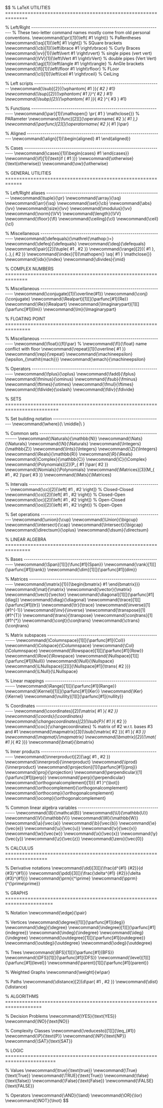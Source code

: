 $$
% LaTeX UTILITIES ==============================================================

% Left/Right -------------------------------------------------------------------
% These two-letter command names mostly come from old personal conventions.
\newcommand{\pr}[1]{\left( #1 \right)} % PaRentheses
\newcommand{\sq}[1]{\left[ #1 \right]} % SQuare brackets
\newcommand{\cb}[1]{\left\lbrace #1 \right\rbrace} % Curly Braces
\newcommand{\vv}[1]{\left\lvert #1 \right\rvert} % single pipes (vert vert)
\newcommand{\VV}[1]{\left\lVert #1 \right\rVert} % double pipes (Vert Vert)
\newcommand{\ag}[1]{\left\langle #1 \right\rangle} % AnGle brackets
\newcommand{\fl}[1]{\left\lfloor #1 \right\rfloor} % FLoor
\newcommand{\cl}[1]{\left\lceil #1 \right\rceil} % CeiLing

% Left scripts -----------------------------------------------------------------
\newcommand{\lsub}[2]{{\vphantom{ #1 }}_{ #2 } #1}
\newcommand{\lsup}[2]{{\vphantom{ #1 }}^{ #2 } #1}
\newcommand{\lsubp}[2]{{\vphantom{ #1 }}_{ #2 }^{ #3 } #1}

% Functions --------------------------------------------------------------------
\newcommand{\par}[1]{\mathopen{} \pr{ #1 } \mathclose{}} % PARameter
\newcommand{\func}[2][]{\operatorname{ #2 }_{ #1 }\,}
\newcommand{\parfunc}[2][]{\operatorname{ #2 }_{ #1 }\par}

% Aligned ----------------------------------------------------------------------
\newcommand{\align}[1]{\begin{aligned} #1 \end{aligned}}

% Cases ------------------------------------------------------------------------
\newcommand{\cases}[1]{\begin{cases} #1 \end{cases}}
\newcommand{\if}[1]{\text{if \( #1 \)}}
\newcommand{\otherwise}{\text{otherwise}}
    \newcommand{\ow}{\otherwise}


% GENERAL UTILITIES ============================================================

% Left/Right aliases -----------------------------------------------------------
\newcommand{\tuple}{\pr}
\newcommand{\array}{\sq}
    \newcommand{\arr}{\sq}
\newcommand{\set}{\cb}
\newcommand{\abs}{\vv}
\newcommand{\size}{\vv}
\newcommand{\modulus}{\vv}
\newcommand{\norm}{\VV}
\newcommand{\length}{\VV}
\newcommand{\floor}{\fl}
\newcommand{\ceiling}{\cl}
    \newcommand{\ceil}{\cl}

% Miscellaneous ----------------------------------------------------------------
\newcommand{\defequals}{\mathrel{\mathop:}=}
    \newcommand{\defeq}{\defequals}
    \newcommand{\deq}{\defequals}
\newcommand{\pair}[2]{\tuple{ #1 , #2 }}
\newcommand{\range}[2]{{ #1 }\,{..}\,{ #2 }}
\newcommand{\index}[1]{\mathopen{} \sq{ #1 } \mathclose{}}
    \newcommand{\idx}{\index}
\newcommand{\divides}{\mid}


% COMPLEX NUMBERS ==============================================================

% Miscellaneous ----------------------------------------------------------------
\newcommand{\conjugate}[1]{\overline{#1}}
    \newcommand{\conj}{\conjugate}
\newcommand{\Realpart}[1][]{\parfunc[#1]{Re}}
    \newcommand{\Re}{\Realpart}
\newcommand{\Imaginarypart}[1][]{\parfunc[#1]{Im}}
    \newcommand{\Im}{\Imaginarypart}


% FLOATING POINT ===============================================================

% Miscellaneous ----------------------------------------------------------------
\newcommand{\float}{{fl}\par}
    % \newcommand{\fl}{\float} name conflict with floor
\newcommand{\repeat}[1]{\overline{ #1 }}
    \newcommand{\rep}{\repeat}
\newcommand{\machineepsilon}{\epsilon_{\mathit{mach}}}
    \newcommand{\emach}{\machineepsilon}

% Operators --------------------------------------------------------------------
\newcommand{\fplus}{\oplus}
    \newcommand{\fadd}{\fplus}
\newcommand{\fminus}{\ominus}
    \newcommand{\fsub}{\fminus}
\newcommand{\ftimes}{\otimes}
    \newcommand{\fmul}{\ftimes}
\newcommand{\fdivide}{\oslash}
    \newcommand{\fdiv}{\fdivide}


% SETS =========================================================================

% Set building notation --------------------------------------------------------
\newcommand{\where}{\ \middle|\ }

% Common sets ------------------------------------------------------------------
\newcommand{\Naturals}{\mathbb{N}}
    \newcommand{\Nats}{\Naturals}
    \newcommand{\N}{\Naturals}
\newcommand{\Integers}{\mathbb{Z}}
    \newcommand{\Ints}{\Integers}
    \newcommand{\Z}{\Integers}
\newcommand{\Reals}{\mathbb{R}}
    \newcommand{\R}{\Reals}
\newcommand{\Complex}{\mathbb{C}}
    \newcommand{\C}{\Complex}
\newcommand{\Polynomials}[2]{P_{ #1 }\par{ #2 }}
    \newcommand{\Nomials}{\Polynomials}
\newcommand{\Matrices}[3]{M_{ #1 , #2 }\par{ #3 }}
    \newcommand{\Mats}{\Matrices}

% Intervals --------------------------------------------------------------------
\newcommand{\cc}[2]{\left[ #1 , #2 \right]} % Closed-Closed
\newcommand{\co}[2]{\left[ #1 , #2 \right)} % Closed-Open
\newcommand{\oc}[2]{\left( #1 , #2 \right]} % Open-Closed
\newcommand{\oo}[2]{\left( #1 , #2 \right)} % Open-Open

% Set operations ---------------------------------------------------------------
\newcommand{\union}{\cup}
\newcommand{\Union}{\bigcup}
\newcommand{\intersect}{\cap}
\newcommand{\Intersect}{\bigcap}
\newcommand{\directsum}{\oplus}
    \newcommand{\dsum}{\directsum}


% LINEAR ALGEBRA ===============================================================

% Bases ------------------------------------------------------------------------
\newcommand{\Span}[1][]{\func[#1]{Span}}
\newcommand{\rank}[1][]{\parfunc[#1]{rank}}
\newcommand{\dim}[1][]{\parfunc[#1]{dim}}

% Matrices ---------------------------------------------------------------------
\newcommand{\matrix}[1]{{\begin{bmatrix} #1 \end{bmatrix}}}
    \newcommand{\mat}{\matrix}
\newcommand{\vector}{\matrix}
    \newcommand{\vect}{\vector}
\newcommand{\diagonal}[1][]{\parfunc[#1]{diag}}
    \newcommand{\diag}{\diagonal}
\newcommand{\trace}[1][]{\parfunc[#1]{tr}}
    \newcommand{\tr}{\trace}
\newcommand{\inverse}[1]{#1^{-1}}
    \newcommand{\inv}{\inverse}
\newcommand{\transpose}[1]{#1^{T}}
    \newcommand{\trans}{\transpose}
\newcommand{\conjtrans}[1]{#1^{*}}
	\newcommand{\conjt}{\conjtrans}
	\newcommand{\ctrans}{\conjtrans}

% Matrix subspaces -------------------------------------------------------------
\newcommand{\Columnspace}[1][]{\parfunc[#1]{Col}}
    \newcommand{\Colspace}{\Columnspace}
    \newcommand{\Col}{\Columnspace}
\newcommand{\Rowspace}[1][]{\parfunc[#1]{Row}}
    \newcommand{\Row}{\Rowspace}
\newcommand{\Nullspace}[1][]{\parfunc[#1]{Null}}
    \newcommand{\Null}{\Nullspace}
\newcommand{\LNullspace}[2][]{\Nullspace[#1]{\trans{ #2 }}}
    \newcommand{\LNull}{\LNullspace}

% Linear mappings --------------------------------------------------------------
\newcommand{\Range}[1][]{\parfunc[#1]{Range}}
\newcommand{\Kernel}[1][]{\parfunc[#1]{Ker}}
    \newcommand{\Ker}{\Kernel}
\newcommand{\nullity}[1][]{\parfunc[#1]{nullity}}

% Coordinates ------------------------------------------------------------------
\newcommand{\coordinates}[2]{\matrix{ #1 }_{ #2 }}
    \newcommand{\coords}{\coordinates}
\newcommand{\changecoordinates}[2]{\lsub{P}{ #1 }_{ #2 }}
    \newcommand{\coc}{\changecoordinates}
% matrix of #2 w.r.t. bases #3 and #1
\newcommand{\mapmatrix}[3]{\lsub{\matrix{ #2 }}{ #1 }_{ #3 }}
    \newcommand{\mapmat}{\mapmatrix}
\newcommand{\bmatrix}[2]{{\mat{ #1 }_{ #2 }}}
    \newcommand{\bmat}{\bmatrix}

% Inner products ---------------------------------------------------------------
\newcommand{\innerproduct}[2]{\ag{ #1 , #2 }}
    \newcommand{\innerprod}{\innerproduct}
    \newcommand{\iprod}{\innerproduct}
\newcommand{\projection}[1]{\parfunc[#1]{proj}}
    \newcommand{\proj}{\projection}
\newcommand{\perpendicular}[1]{\parfunc[#1]{perp}}
    \newcommand{\perp}{\perpendicular}
\newcommand{\orthogonalcomplement}[1]{{ #1 }^{\bot}}
    \newcommand{\orthocomplement}{\orthogonalcomplement}
    \newcommand{\orthocomp}{\orthogonalcomplement}
    \newcommand{\ocomp}{\orthogonalcomplement}

% Common linear algebra variables ----------------------------------------------
\newcommand{\B}{\mathcal{B}}
\newcommand{\U}{\mathbb{U}}
\newcommand{\V}{\mathbb{V}}
\newcommand{\W}{\mathbb{W}}
\newcommand{\a}{\vec{a}}
\newcommand{\b}{\vec{b}}
\newcommand{\e}{\vec{e}}
\newcommand{\u}{\vec{u}}
\newcommand{\v}{\vec{v}}
\newcommand{\w}{\vec{w}}
\newcommand{\x}{\vec{x}}
\newcommand{\y}{\vec{y}}
\newcommand{\z}{\vec{z}}
\newcommand{\zero}{\vec{0}}


% CALCULUS =====================================================================

% Derivative notations
\newcommand{\dd}[3][]{\frac{d^{#1} {#2}}{d {#3}^{#1}}}
\newcommand{\pdd}[3][]{\frac{\delta^{#1} {#2}}{\delta {#3}^{#1}}}
\newcommand{\prm}{^\prime}
\newcommand{\pprm}{^{\prime\prime}}


% GRAPHS =======================================================================

% Notation
\newcommand{\edge}{\pair}

% Vertices
\newcommand{\degree}[1][]{\parfunc[#1]{deg}}
    \newcommand{\deg}{\degree}
\newcommand{\indegree}[1][]{\parfunc[#1]{indegree}}
    \newcommand{\indeg}{\indegree}
    \newcommand{\ideg}{\indegree}
\newcommand{\outdegree}[1][]{\parfunc[#1]{outdegree}}
    \newcommand{\outdeg}{\outdegree}
    \newcommand{\odeg}{\outdegree}

% Trees
\newcommand{\BFS}[1][]{\parfunc[#1]{BFS}}
\newcommand{\DFS}[1][]{\parfunc[#1]{DFS}}
\newcommand{\level}[1][]{\parfunc[#1]{level}}
\newcommand{\parent}[1][]{\parfunc[#1]{parent}}

% Weighted Graphs
\newcommand{\weight}{w\par}

% Paths
\newcommand{\distance}[2]{d\par{ #1 , #2 }}
	\newcommand{\dist}{\distance}


% ALGORITHMS ===================================================================

% Decision Problems
\newcommand{\YES}{\text{YES}}
\newcommand{\NO}{\text{NO}}

% Complexity Classes
\newcommand{\reducesto}[1][]{\leq_{#1}}
\newcommand{\P}{\text{P}}
\newcommand{\NP}{\text{NP}}
\newcommand{\SAT}{\text{SAT}}


% LOGIC ========================================================================

% Values
\newcommand{\true}{\text{true}}
\newcommand{\True}{\text{True}}
\newcommand{\TRUE}{\text{True}}
\newcommand{\false}{\text{false}}
\newcommand{\False}{\text{False}}
\newcommand{\FALSE}{\text{FALSE}}

% Operators
\newcommand{\AND}{\land}
\newcommand{\OR}{\lor}
\newcommand{\NOT}{\lnot}
$$

